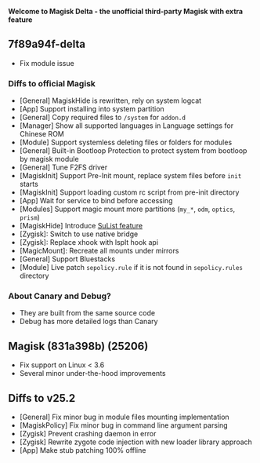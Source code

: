 **Welcome to Magisk Delta - the unofficial third-party Magisk with extra feature**

## 7f89a94f-delta

- Fix module issue

### Diffs to official Magisk

- [General] MagiskHide is rewritten, rely on system logcat
- [App] Support installing into system partition
- [General] Copy required files to `/system` for `addon.d`
- [Manager] Show all supported languages in Language settings for Chinese ROM
- [Module] Support systemless deleting files or folders for modules
- [General] Built-in Bootloop Protection to protect system from bootloop by magisk module
- [General] Tune F2FS driver
- [MagiskInit] Support Pre-Init mount, replace system files before `init` starts
- [MagiskInit] Support loading custom rc script from pre-init directory
- [App] Wait for service to bind before accessing
- [Modules] Support magic mount more partitions (`my_*`, `odm`, `optics`, `prism`)
- [MagiskHide] Introduce [SuList feature](https://huskydg.github.io/magisk-files/docs/sulist)
- [Zygisk]: Switch to use native bridge
- [Zygisk]: Replace xhook with lsplt hook api
- [MagicMount]: Recreate all mounts under mirrors
- [General] Support Bluestacks
- [Module] Live patch `sepolicy.rule` if it is not found in `sepolicy.rules` directory

### About Canary and Debug?

- They are built from the same source code
- Debug has more detailed logs than Canary

## Magisk (831a398b) (25206)

- Fix support on Linux < 3.6
- Several minor under-the-hood improvements

## Diffs to v25.2

- [General] Fix minor bug in module files mounting implementation
- [MagiskPolicy] Fix minor bug in command line argument parsing
- [Zygisk] Prevent crashing daemon in error
- [Zygisk] Rewrite zygote code injection with new loader library approach
- [App] Make stub patching 100% offline
